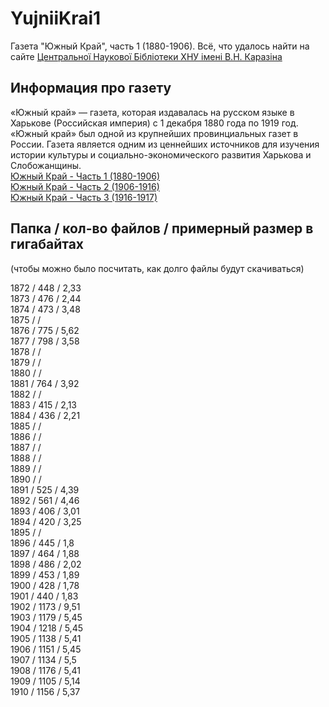 # YujniiKrai1
Газета "Южный Край", часть 1 (1880-1906).
Всё, что удалось найти на сайте [Центральної Наукової Бібліотеки ХНУ імені В.Н. Каразіна](http://back2news.univer.kharkov.ua)

## Информация про газету 
«Южный край» — газета, которая издавалась на русском языке в Харькове (Российская империя) с 1 декабря 1880 года по 1919 год.  
«Южный край» был одной из крупнейших провинциальных газет в России. Газета является одним из ценнейших источников для изучения истории культуры и социально-экономического развития Харькова и Слобожанщины.  
[Южный Край - Часть 1 (1880-1906)](https://github.com/achgenealogy/YujniiKrai1)  
[Южный Край - Часть 2 (1906-1916)](https://github.com/achgenealogy/YujniiKrai2)  
[Южный Край - Часть 3 (1916-1917)](https://github.com/achgenealogy/YujniiKrai13)

## Папка / кол-во файлов / примерный размер в гигабайтах
(чтобы можно было посчитать, как долго файлы будут скачиваться)

1872 / 448 / 2,33  
1873 / 476 / 2,44  
1874 / 473 / 3,48  
1875 /  /   
1876 / 775 / 5,62  
1877 / 798 / 3,58  
1878 /  /   
1879 /  /   
1880 /  /   
1881 / 764 / 3,92  
1882 /  /   
1883 / 415 / 2,13  
1884 / 436 / 2,21  
1885 /  /   
1886 /  /   
1887 /  /   
1888 /  /   
1889 /  /   
1890 /  /   
1891 / 525 / 4,39  
1892 / 561 / 4,46  
1893 / 406 / 3,01  
1894 / 420 / 3,25  
1895 /  /   
1896 / 445 / 1,8  
1897 / 464 / 1,88  
1898 / 486 / 2,02  
1899 / 453 / 1,89  
1900 / 428 / 1,78  
1901 / 440 / 1,83  
1902 / 1173 / 9,51  
1903 / 1179 / 5,45  
1904 / 1218 / 5,45  
1905 / 1138 / 5,41  
1906 / 1151 / 5,45  
1907 / 1134 / 5,5  
1908 / 1176 / 5,41  
1909 / 1105 / 5,14  
1910 / 1156 / 5,37  
